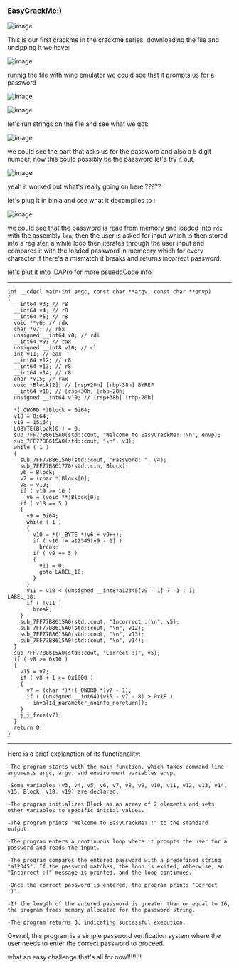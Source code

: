 ### EasyCrackMe:)

![image](https://Cyberguru1.github.io/posts/crackme/images/chall_easy_Crackme.png)

This is our first crackme in the crackme series, downloading the file and unzipping it we have:

![image](https://Cyberguru1.github.io/posts/crackme/images/file_type_easycrack.png)

runnig the file with wine emulator we could see that it prompts us for a password

![image](https://Cyberguru1.github.io/posts/crackme/images/easy_chall_run.png)

![image](https://Cyberguru1.github.io/posts/crackme/images/trying_easy_chall.png)

let's run strings on the file and see what we got:

![image](https://Cyberguru1.github.io/posts/crackme/images/easy_chall_strings.png)

we could see the part that asks us for the password and also a 5 digit number, now this could possibly be the password
let's try it out,

![image](https://Cyberguru1.github.io/posts/crackme/images/easy_chall_worked.png)

yeah it worked but what's really going on here ?????

let's plug it in binja and see what it decompiles to :

![image](https://Cyberguru1.github.io/posts/crackme/images/binja_View.png)

we could see that the password is read from memory and loaded into `rdx` with the assembly `lea`, then the user is asked for input 
which is then stored into a register, a while loop then iterates through the user input and compares it with the loaded password in memeory
which for every character if there's a mismatch it breaks and returns incorrect password.

let's plut it into IDAPro for more psuedoCode info

---

```
int __cdecl main(int argc, const char **argv, const char **envp)
{
  __int64 v3; // r8
  __int64 v4; // r8
  __int64 v5; // r8
  void **v6; // rdx
  char *v7; // rbx
  unsigned __int64 v8; // rdi
  __int64 v9; // rax
  unsigned __int8 v10; // cl
  int v11; // eax
  __int64 v12; // r8
  __int64 v13; // r8
  __int64 v14; // r8
  char *v15; // rax
  void *Block[2]; // [rsp+20h] [rbp-38h] BYREF
  __int64 v18; // [rsp+30h] [rbp-28h]
  unsigned __int64 v19; // [rsp+38h] [rbp-20h]

  *(_OWORD *)Block = 0i64;
  v18 = 0i64;
  v19 = 15i64;
  LOBYTE(Block[0]) = 0;
  sub_7FF77B8615A0(std::cout, "Welcome to EasyCrackMe!!!\n", envp);
  sub_7FF77B8615A0(std::cout, "\n", v3);
  while ( 1 )
  {
    sub_7FF77B8615A0(std::cout, "Password: ", v4);
    sub_7FF77B861770(std::cin, Block);
    v6 = Block;
    v7 = (char *)Block[0];
    v8 = v19;
    if ( v19 >= 16 )
      v6 = (void **)Block[0];
    if ( v18 == 5 )
    {
      v9 = 0i64;
      while ( 1 )
      {
        v10 = *((_BYTE *)v6 + v9++);
        if ( v10 != a12345[v9 - 1] )
          break;
        if ( v9 == 5 )
        {
          v11 = 0;
          goto LABEL_10;
        }
      }
      v11 = v10 < (unsigned __int8)a12345[v9 - 1] ? -1 : 1;
LABEL_10:
      if ( !v11 )
        break;
    }
    sub_7FF77B8615A0(std::cout, "Incorrect :(\n", v5);
    sub_7FF77B8615A0(std::cout, "\n", v12);
    sub_7FF77B8615A0(std::cout, "\n", v13);
    sub_7FF77B8615A0(std::cout, "\n", v14);
  }
  sub_7FF77B8615A0(std::cout, "Correct :)", v5);
  if ( v8 >= 0x10 )
  {
    v15 = v7;
    if ( v8 + 1 >= 0x1000 )
    {
      v7 = (char *)*((_QWORD *)v7 - 1);
      if ( (unsigned __int64)(v15 - v7 - 8) > 0x1F )
        invalid_parameter_noinfo_noreturn();
    }
    j_j_free(v7);
  }
  return 0;
}
```
---

Here is a brief explanation of its functionality:

    -The program starts with the main function, which takes command-line arguments argc, argv, and environment variables envp.

    -Some variables (v3, v4, v5, v6, v7, v8, v9, v10, v11, v12, v13, v14, v15, Block, v18, v19) are declared.

    -The program initializes Block as an array of 2 elements and sets other variables to specific initial values.

    -The program prints "Welcome to EasyCrackMe!!!" to the standard output.

    -The program enters a continuous loop where it prompts the user for a password and reads the input.

    -The program compares the entered password with a predefined string "a12345". If the password matches, the loop is exited; otherwise, an "Incorrect :(" message is printed, and the loop continues.

    -Once the correct password is entered, the program prints "Correct :)".

    -If the length of the entered password is greater than or equal to 16, the program frees memory allocated for the password string.

    -The program returns 0, indicating successful execution.

Overall, this program is a simple password verification system where the user needs to enter the correct password to proceed.

what an easy challenge
that's all for now!!!!!!!!

